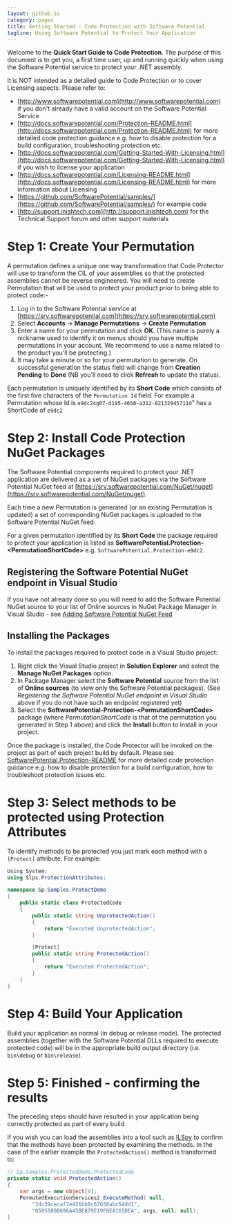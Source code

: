 ```yaml
---
layout: github.io
category: pages
title: Getting Started - Code Protection with Software Potential 
tagline: Using Software Potential to Protect Your Application
---
```


Welcome to the **Quick Start Guide to Code Protection**. The purpose of this document is to get you, a first time user, up and running quickly when using the Software Potential service to protect your .NET assembly.

It is NOT intended as a detailed guide to Code Protection or to cover Licensing aspects. Please refer to:

- [http://www.softwarepotential.com](http://www.softwarepotential.com) if you don't already have a valid account on the Software Potential Service 
- [http://docs.softwarepotential.com/Protection-README.html](http://docs.softwarepotential.com/Protection-README.html) for more detailed code protection guidance e.g. how to disable protection for a build configuration, troubleshooting protection etc.
- [http://docs.softwarepotential.com/Getting-Started-With-Licensing.html](http://docs.softwarepotential.com/Getting-Started-With-Licensing.html) if you wish to license your application
- [http://docs.softwarepotential.com/Licensing-README.html](http://docs.softwarepotential.com/Licensing-README.html) for more information about Licensing
- [https://github.com/SoftwarePotential/samples/](https://github.com/SoftwarePotential/samples/) for example code
- [http://support.inishtech.com](http://support.inishtech.com) for the Technical Support forum and other support materials 
 
# Step 1: Create Your Permutation

A permutation defines a unique one way transformation that Code Protector will use to transform the CIL of your assemblies so that the protected assemblies cannot be reverse engineered. You will need to create Permutation that will be used to protect your product prior to being able to protect code:- 

1. Log in to the Software Potential service at [https://srv.softwarepotential.com](https://srv.softwarepotential.com)
2. Select **Accounts** -> **Manage Permutations** -> **Create Permutation**
3. Enter a name for your permutation and click **OK**. (This name is purely a nickname used to identify it on menus should you have multiple permutations in your account. We recommend to use a name related to the product you'll be protecting.) 
4. It may take a minute or so for your permutation to generate. On successful generation the status field will change from **Creation Pending** to **Done** (NB you'll need to click **Refresh** to update the status).

Each permutation is uniquely identified by its **Short Code** which consists of the first five characters of the `Permutation Id` field.  For example a Permutation whose Id is `e9dc24g07-d195-4658-a312-82132945711d`" has a ShortCode of `e9dc2`

# Step 2: Install Code Protection NuGet Packages 

The Software Potential components required to protect your .NET application are delivered as a set of NuGet packages via the Software Potential NuGet feed at [https://srv.softwarepotential.com/NuGet/nuget](https://srv.softwarepotential.com/NuGet/nuget).

Each time a new Permutation is generated (or an existing Permutation is updated) a set of corresponding NuGet packages is uploaded to the Software Potential NuGet feed. 

For a given permutation identified by its **Short Code** the package required to protect your application is listed as
**SoftwarePotential.Protection\-&lt;PermutationShortCode&gt;** e.g. `SoftwarePotential.Protection-e9dc2`.

## Registering the Software Potential NuGet endpoint in Visual Studio

If you have not already done so you will need to add the Software Potential NuGet source to your list of Online sources in NuGet Package Manager in Visual Studio - see [Adding Software Potential NuGet Feed](http://docs.softwarepotential.com/Adding-SoftwarePotential-NuGet-Feed.html) 

## Installing the Packages

To install the packages required to protect code in a Visual Studio project:
 1. Right click the Visual Studio project in **Solution Explorer** and select the **Manage NuGet Packages** option.
 2. In Package Manager select the **Software Potential** source from the list of **Online sources** (to view only the Software Potential packages). (See *Registering the Software Potential NuGet endpoint in Visual Studio* above if you do not have such an endpoint registered yet)
 3. Select the **SoftwarePotential-Protection-&lt;PermutationShortCode&gt;** package (where *PermutationShortCode* is that of the permutation you generated in Step 1 above) and click  the **Install** button to install in your project.  

Once the package is installed, the Code Protector will be invoked on the project as part of each project build by default. Please see [SoftwarePotential.Protection-README](http://http://docs.softwarepotential.com/Protection-README.html) for more detailed code protection guidance e.g. how to disable protection for a build configuration, how to troubleshoot protection issues etc.

# Step 3: Select methods to be protected using Protection Attributes

To identify methods to be protected you just mark each method with a `[Protect]` attribute.  For example:

```c#
Using System;
using Slps.ProtectionAttributes;

namespace Sp.Samples.ProtectDemo
{
	public static class ProtectedCode
	{
		public static string UnprotectedAction()
		{
			return "Executed UnprotectedAction";
		}

		[Protect]
		public static string ProtectedAction()
		{
			return "Executed ProtectedAction";
		}
	}
}
```

# Step 4: Build Your Application
Build your application as normal (in debug or release mode). The protected assemblies (together with the Software Potential DLLs required to execute protected code) will be in the appropriate build output directory (i.e. `bin\debug` or `bin\release`).

# Step 5: Finished - confirming the results
The preceding steps should have resulted in your application being correctly protected as part of every build.

If you wish you can load the assemblies into a tool such as [ILSpy](http://ilspy.net/) to confirm that the methods have been protected by examining the methods. In the case of the earlier example the `ProtectedAction()` method is transformed to:

```c# 
// Sp.Samples.ProtectedDemo.ProtectedCode
private static void ProtectedAction()
{
	var args = new object[0];
	PermutedExecutionServices2.ExecuteMethod( null,
        "3dc39cecaf7e421bb8c67658abc54dd1",
        "0505580B696A45BE879E19F8EA165DEA", args, null, null);
}
```
